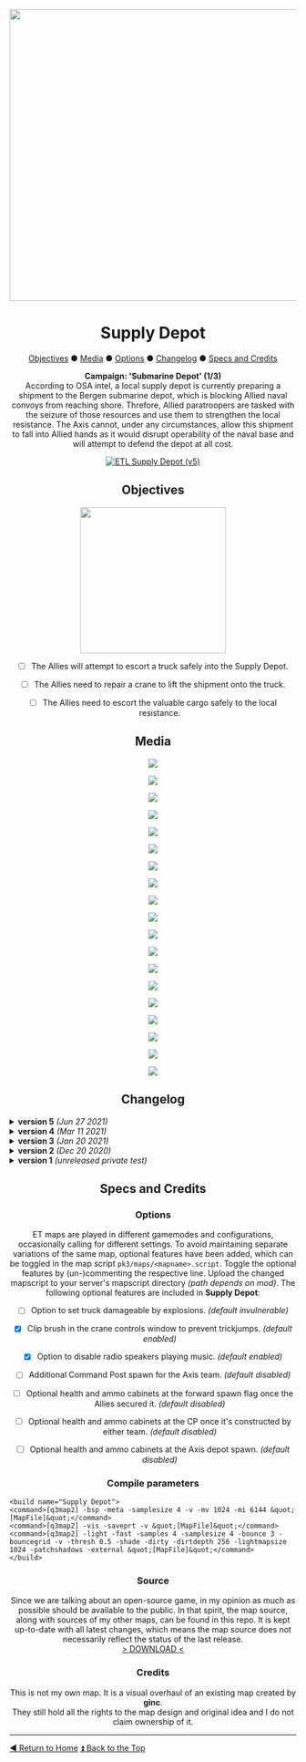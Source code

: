 <!-- HEADER -->
<div align="center">
 
<a href="https://raw.githubusercontent.com/realkemon/home/master/levelshots/supply/supply.png"><img src="https://raw.githubusercontent.com/realkemon/home/master/levelshots/supply/supply.png" width="512"/></a>

# Supply Depot
 
<!-- TOC -->
<a href="https://github.com/realkemon/home/blob/master/pages/etl_supply.md#objectives">Objectives</a> ● <a href="https://github.com/realkemon/home/blob/master/pages/etl_supply.md#media">Media</a> ● <a href="https://github.com/realkemon/home/blob/master/pages/etl_supply.md#options">Options</a> ● <a href="https://github.com/realkemon/home/blob/master/pages/etl_supply.md#changelog">Changelog</a> ● <a href="https://github.com/realkemon/home/blob/master/pages/etl_supply.md#specs_and_credits">Specs and Credits</a>
<!-- STORY -->
**Campaign: 'Submarine Depot' (1/3)**
 <br>
According to OSA intel, a local supply depot is currently preparing a shipment to the Bergen submarine depot, which is blocking Allied naval convoys from reaching shore. Threfore, Allied paratroopers are tasked with the seizure of those resources and use them to strengthen the local resistance. The Axis cannot, under any circumstances, allow this shipment to fall into Allied hands as it would disrupt operability of the naval base and will attempt to defend the depot at all cost.
<br>
 
<a href="https://www.moddb.com/mods/etlegacy/addons/etl-supply-depot-v5" title="Download ETL Supply Depot (v5) - Mod DB" target="_blank"><img src="https://button.moddb.com/download/medium/216198.png" alt="ETL Supply Depot (v5)" /></a>

## Objectives
 
<a href="https://raw.githubusercontent.com/realkemon/home/master/levelshots/supply/supply_cc_overlay.png"><img src="https://raw.githubusercontent.com/realkemon/home/master/levelshots/supply/supply_cc_overlay.png" width="256"/></a>
 
* [ ] The Allies will attempt to escort a truck safely into the Supply Depot.
* [ ] The Allies need to repair a crane to lift the shipment onto the truck.
* [ ] The Allies need to escort the valuable cargo safely to the local resistance.


## Media
<a href="https://raw.githubusercontent.com/realkemon/home/master/levelshots/supply/supply1.jpg"><img src="https://raw.githubusercontent.com/realkemon/home/master/levelshots/supply/supply1.jpg"></a>

<a href="https://raw.githubusercontent.com/realkemon/home/master/levelshots/supply/supply2.jpg"><img src="https://raw.githubusercontent.com/realkemon/home/master/levelshots/supply/supply2.jpg"></a>

<a href="https://raw.githubusercontent.com/realkemon/home/master/levelshots/supply/supply3.jpg"><img src="https://raw.githubusercontent.com/realkemon/home/master/levelshots/supply/supply3.jpg"></a>

<a href="https://raw.githubusercontent.com/realkemon/home/master/levelshots/supply/supply4.jpg"><img src="https://raw.githubusercontent.com/realkemon/home/master/levelshots/supply/supply4.jpg"></a>

<a href="https://raw.githubusercontent.com/realkemon/home/master/levelshots/supply/supply5.jpg"><img src="https://raw.githubusercontent.com/realkemon/home/master/levelshots/supply/supply5.jpg"></a>

<a href="https://raw.githubusercontent.com/realkemon/home/master/levelshots/supply/supply6.jpg"><img src="https://raw.githubusercontent.com/realkemon/home/master/levelshots/supply/supply6.jpg"></a>

<a href="https://raw.githubusercontent.com/realkemon/home/master/levelshots/supply/supply7.jpg"><img src="https://raw.githubusercontent.com/realkemon/home/master/levelshots/supply/supply7.jpg"></a>

<a href="https://raw.githubusercontent.com/realkemon/home/master/levelshots/supply/supply8.jpg"><img src="https://raw.githubusercontent.com/realkemon/home/master/levelshots/supply/supply8.jpg"></a>

<a href="https://raw.githubusercontent.com/realkemon/home/master/levelshots/supply/supply9.jpg"><img src="https://raw.githubusercontent.com/realkemon/home/master/levelshots/supply/supply9.jpg"></a>

<a href="https://raw.githubusercontent.com/realkemon/home/master/levelshots/supply/supply10.jpg"><img src="https://raw.githubusercontent.com/realkemon/home/master/levelshots/supply/supply10.jpg"></a>

<a href="https://raw.githubusercontent.com/realkemon/home/master/levelshots/supply/supply11.jpg"><img src="https://raw.githubusercontent.com/realkemon/home/master/levelshots/supply/supply11.jpg"></a>

<a href="https://raw.githubusercontent.com/realkemon/home/master/levelshots/supply/supply12.jpg"><img src="https://raw.githubusercontent.com/realkemon/home/master/levelshots/supply/supply12.jpg"></a>

<a href="https://raw.githubusercontent.com/realkemon/home/master/levelshots/supply/supply13.jpg"><img src="https://raw.githubusercontent.com/realkemon/home/master/levelshots/supply/supply13.jpg"></a>

<a href="https://raw.githubusercontent.com/realkemon/home/master/levelshots/supply/supply14.jpg"><img src="https://raw.githubusercontent.com/realkemon/home/master/levelshots/supply/supply14.jpg"></a>

<a href="https://raw.githubusercontent.com/realkemon/home/master/levelshots/supply/supply15.jpg"><img src="https://raw.githubusercontent.com/realkemon/home/master/levelshots/supply/supply15.jpg"></a>

<a href="https://raw.githubusercontent.com/realkemon/home/master/levelshots/supply/supply16.jpg"><img src="https://raw.githubusercontent.com/realkemon/home/master/levelshots/supply/supply16.jpg"></a>

<a href="https://raw.githubusercontent.com/realkemon/home/master/levelshots/supply/supply17.jpg"><img src="https://raw.githubusercontent.com/realkemon/home/master/levelshots/supply/supply17.jpg"></a>

<a href="https://raw.githubusercontent.com/realkemon/home/master/levelshots/supply/supply18.jpg"><img src="https://raw.githubusercontent.com/realkemon/home/master/levelshots/supply/supply18.jpg"></a>

<a href="https://raw.githubusercontent.com/realkemon/home/master/levelshots/supply/supply19.jpg"><img src="https://raw.githubusercontent.com/realkemon/home/master/levelshots/supply/supply19.jpg"></a>

## Changelog

</div>

<details>
 <summary><b>version 5</b> <i>(Jun 27 2021)</i></summary>
 
* [x] Fixed `crane_sound` (constructed controls) playing in second round after `/map_restart`.
* [x] Added unique `id`s for spawn slots to prepare [this](https://github.com/etlegacy/etlegacy/issues/1641) feature.
* [x] Changed and restructured assets to increase shared content across all overhauls.
</details>

<details>
 <summary><b>version 4</b> <i>(Mar 11 2021)</i></summary>
 
* [x] Re-added *'Truck is in position'* line as announcement. *(Thank you SAP for reporting)*
* [x] Added satchel exploit fix for crane controls. *(Thank you jobhh for reporting)*
* [x] Added optional spawn cabinets. *(Thank you Dmxj for requesting)*
* [x] Fixed speaker pointing to incorrect sound file.
</details>

<details>
 <summary><b>version 3</b> <i>(Jan 20 2021)</i></summary>
 
* [x] Substantial performance improvements by reducing drawn surfaces with adjusted light settings. *(Thank you hatcher for comprehensive support)*
* [x] Provided option to toggle truck invulnerable or not through mapscript (invulnerable by default). *(Thank you ETc.Jay for reporting and absolutely huge thanks to Ensiform for finding the perfect way to do this)*
* [x] Fixed gold crate support blocks visible through walls.
* [x] Fixed `setstate` errors in console after dynamiting 1st main gate. *(Thank you WuTangH for reporting)*
* [x] Fixed CP sound playing in second round after `/map_restart`. *(Thank you WuTangH for reporting)*
* [x] Fixed `surfaceparm grasssteps` to add missing sounds when walking on grass. *(Thank you WuTangH and Aciz for reporting)*
* [x] Adjusted clip brush at forward bunker teamdoor/gate to prevent getting stuck on the edge. 
* [x] Crate controls not showing satchel icon for Axis. *(Thank you WuTangH for reporting)*
* [x] Fixed visible seams in terrain textures.
* [x] Increased amount of spawn slots from 20vs20 to 32vs32. *(Thank you Dmxj for reporting)*
* [x] Fixed skyportal incorectly having sky shader instead of mountain.
* [x] Fixed flying rock next to east depot wall.
* [x] Reduced weird shadows from the ceiling lampshades. *(Thank you Aciz for reporting.)*
</details>

<details>
 <summary><b>version 2</b> <i>(Dec 20 2020)</i></summary>
 
* [x] Changed floodlight colour to uniform white. *(Thank you Aciz for reporting.)*
* [x] Fixed vanilla ET compatibility. *(Thank you Kate for reporting.)*
* [x] Fixed various trickjumps. *(Thank you Aciz for reporting.)*
* [x] Cleaned collision for easier player movement. *(Thank you Aciz for reporting.)*
* [x] Fixed mirrored textures in vanilla ET. *(Thank you Aciz for reporting.)*
* [x] Changed crane control construction indicators for clearer visibility.
* [x] Improved lighting and general visibility.
* [x] Fixed issue where planting landmines was possible everywhere. *(Thank you Aciz for reporting.)*
</details>

<details>
 <summary><b>version 1</b> <i>(unreleased private test)</i></summary>
 
* [x] Added targetname and scriptname to nearly all in-game entities to enable server admins to build custom scripts if desired.
* [x] Extended map skywards to allow for free shoutcaster/spectator movement.
* [x] Implemented windows into the forward bunker roof to allow shoutcasters and spectators to maintain an overview at all times.
* [x] Comprehensive rework of structural mesh to improve on VIS.
* [x] Removed player collision from noticeboards, picture frames, lying doors etc.
* [x] Enlarged some door and window frames for more consistent use of dimensions across the map.
* [x] Colour-coded stairwells in forward bunker.
* [x] Fixed clip position of destroyed allied cp model.
* [x] Removed collision from crane rope.
* [x] Dispersed spawn points to declutter mass spawn events.
* [x] Adjusted terrain around some rocks to prevent leaks at the border.
* [x] Added team specific CP sounds.
* [x] Re-added previously removed radio speakers.
* [x] Increased player count to 20v20.
* [x] Added external antenna as visual indicator for CP status.
* [x] Changed depot alarm to only sound for a specific time (15 seconds) instead of linked to the truck position.
</details>

<div align="center">

## Specs and Credits

### Options
 
ET maps are played in different gamemodes and configurations, occasionally calling for different settings. To avoid maintaining separate variations of the same map, optional features have been added, which can be toggled in the map script `pk3/maps/<mapname>.script`. Toggle the optional features by (un-)commenting the respective line. Upload the changed mapscript to your server's mapscript directory *(path depends on mod)*. The following optional features are included in **Supply Depot**:
* [ ] Option to set truck damageable by explosions. *(default invulnerable)*
* [x] Clip brush in the crane controls window to prevent trickjumps. *(default enabled)*
* [x] Option to disable radio speakers playing music. *(default enabled)*
* [ ] Additional Command Post spawn for the Axis team. *(default disabled)*
* [ ] Optional health and ammo cabinets at the forward spawn flag once the Allies secured it. *(default disabled)*
* [ ] Optional health and ammo cabinets at the CP once it's constructed by either team. *(default disabled)*
* [ ] Optional health and ammo cabinets at the Axis depot spawn. *(default disabled)*
 
 
### Compile parameters

</div>

```
<build name="Supply Depot">
<command>[q3map2] -bsp -meta -samplesize 4 -v -mv 1024 -mi 6144 &quot;[MapFile]&quot;</command>
<command>[q3map2] -vis -saveprt -v &quot;[MapFile]&quot;</command>
<command>[q3map2] -light -fast -samples 4 -samplesize 4 -bounce 3 -bouncegrid -v -thresh 0.5 -shade -dirty -dirtdepth 256 -lightmapsize 1024 -patchshadows -external &quot;[MapFile]&quot;</command>
</build>
```

<div align="center">
 
### Source
Since we are talking about an open-source game, in my opinion as much as possible should be available to the public. In that spirit, the map source, along with sources of my other maps, can be found in this repo. It is kept up-to-date with all latest changes, which means the map source does not necessarily reflect the status of the last release.
<br>
<a href="https://github.com/realkemon/home/tree/master/maps">> DOWNLOAD <</a>
 
### Credits
This is not my own map. It is a visual overhaul of an existing map created by **ginc**.
<br>
They still hold all the rights to the map design and original idea and I do not claim ownership of it.

</div>

----
[:arrow_backward: Return to Home](https://github.com/realkemon/home/blob/master/README.md) [:arrow_double_up: Back to the Top](https://github.com/realkemon/home/blob/master/pages/etl_supply.md)
